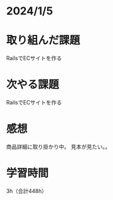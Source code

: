 # 2024/1/5
# 取り組んだ課題
RailsでECサイトを作る

# 次やる課題
RailsでECサイトを作る

# 感想
商品詳細に取り掛かり中。
見本が見たい。。

# 学習時間
3h（合計448h）
